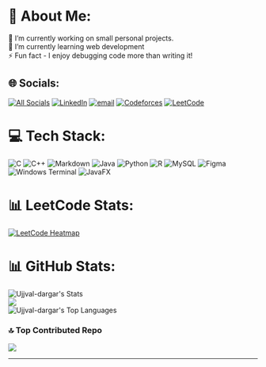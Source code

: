 # 💫 About Me:
🔭 I’m currently working on small personal projects.<br>🌱 I’m currently learning web development<br>⚡ Fun fact - I enjoy debugging code more than writing it!


## 🌐 Socials:
[![All Socials](https://img.shields.io/badge/All%20Socials-4BC3F7?logo=github&logoColor=white)](https://ujjval-dargar.github.io/Social-Links-Page/)
[![LinkedIn](https://img.shields.io/badge/LinkedIn-%230077B5.svg?logo=linkedin&logoColor=white)](https://linkedin.com/in/ujjval-dargar-4b931b347) 
[![email](https://img.shields.io/badge/Email-D14836?logo=gmail&logoColor=white)](mailto:ujjval23564@iiitd.ac.in) 
[![Codeforces](https://img.shields.io/badge/Codeforces-1f8acb?logo=codeforces&logoColor=white)](https://codeforces.com/profile/Dynamic_UD)
[![LeetCode](https://img.shields.io/badge/LeetCode-%23FFA116.svg?logo=leetcode&logoColor=white)](https://leetcode.com/u/UD_/)

# 💻 Tech Stack:
![C](https://img.shields.io/badge/c-%2300599C.svg?style=for-the-badge&logo=c&logoColor=white) 
![C++](https://img.shields.io/badge/c++-%2300599C.svg?style=for-the-badge&logo=c%2B%2B&logoColor=white) 
![Markdown](https://img.shields.io/badge/markdown-%23000000.svg?style=for-the-badge&logo=markdown&logoColor=white) 
![Java](https://img.shields.io/badge/java-%23ED8B00.svg?style=for-the-badge&logo=openjdk&logoColor=white) 
![Python](https://img.shields.io/badge/python-3670A0?style=for-the-badge&logo=python&logoColor=ffdd54) 
![R](https://img.shields.io/badge/r-%23276DC3.svg?style=for-the-badge&logo=r&logoColor=white) 
![MySQL](https://img.shields.io/badge/mysql-4479A1.svg?style=for-the-badge&logo=mysql&logoColor=white) 
![Figma](https://img.shields.io/badge/figma-%23F24E1E.svg?style=for-the-badge&logo=figma&logoColor=white)  
![Windows Terminal](https://img.shields.io/badge/Windows%20Terminal-%234D4D4D.svg?style=for-the-badge&logo=windows-terminal&logoColor=white) 
![JavaFX](https://img.shields.io/badge/javafx-%23FF0000.svg?style=for-the-badge&logo=javafx&logoColor=white)

# 📊 LeetCode Stats:

[![LeetCode Heatmap](https://leetcard.jacoblin.cool/UD_?ext=heatmap&theme=dark)](https://leetcode.com/u/UD_/)


# 📊 GitHub Stats:
![Ujjval-dargar's Stats](https://github-readme-stats.vercel.app/api?username=Ujjval-dargar&theme=blue-green&show_icons=true&hide_border=false&count_private=true&include_all_commits=true)<br>
![](https://github-readme-streak-stats.herokuapp.com/?user=Ujjval-Dargar&theme=blue-green&hide_border=false)<br/>
![Ujjval-dargar's Top Languages](https://github-readme-stats.vercel.app/api/top-langs/?username=Ujjval-dargar&theme=blue-green&show_icons=true&hide_border=false&layout=compact&include_all_commits=true&count_private=true)




### 🔝 Top Contributed Repo
![](https://github-contributor-stats.vercel.app/api?username=Ujjval-Dargar&theme=blue-green&combine_all_yearly_contributions=true&limit=5&cache_bust=1)


---
